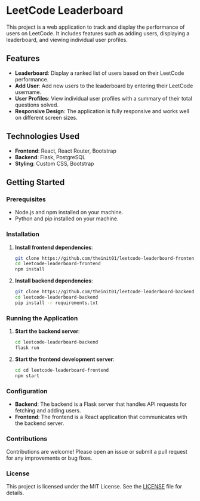 
# LeetCode Leaderboard

This project is a web application to track and display the performance of users on LeetCode. It includes features such as adding users, displaying a leaderboard, and viewing individual user profiles.

## Features

- **Leaderboard**: Display a ranked list of users based on their LeetCode performance.
- **Add User**: Add new users to the leaderboard by entering their LeetCode username.
- **User Profiles**: View individual user profiles with a summary of their total questions solved.
- **Responsive Design**: The application is fully responsive and works well on different screen sizes.

## Technologies Used

- **Frontend**: React, React Router, Bootstrap
- **Backend**: Flask, PostgreSQL
- **Styling**: Custom CSS, Bootstrap

## Getting Started

### Prerequisites

- Node.js and npm installed on your machine.
- Python and pip installed on your machine.

### Installation

1. **Install frontend dependencies**:
    ```sh
    git clone https://github.com/theinit01/leetcode-leaderboard-frontend.git
    cd leetcode-leaderboard-frontend
    npm install
    ```

2. **Install backend dependencies**:
    ```sh
    git clone https://github.com/theinit01/leetcode-leaderboard-backend.git
    cd leetcode-leaderboard-backend
    pip install -r requirements.txt
    ```

### Running the Application

1. **Start the backend server**:
    ```sh
    cd leetcode-leaderboard-backend
    flask run
    ```

2. **Start the frontend development server**:
    ```sh
    cd cd leetcode-leaderboard-frontend
    npm start
    ```

### Configuration

- **Backend**: The backend is a Flask server that handles API requests for fetching and adding users.
- **Frontend**: The frontend is a React application that communicates with the backend server.

### Contributions
Contributions are welcome! Please open an issue or submit a pull request for any improvements or bug fixes.

### License
This project is licensed under the MIT License. See the [LICENSE](LICENCE) file for details.
